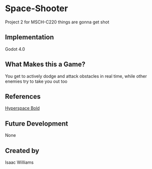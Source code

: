 # Space-Shooter
Project 2 for MSCH-C220
things are gonna get shot

## Implementation
Godot 4.0

## What Makes this a Game?
You get to actively dodge and attack obstacles in real time, while other enemies try to take you out too

## References
[Hyperspace Bold](https://www.dafont.com/hyperspace.font)

## Future Development
None

## Created by
Isaac Williams
